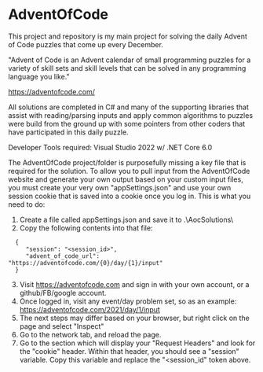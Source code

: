 # AdventOfCode
This project and repository is my main project for solving the daily Advent of Code puzzles that come up every December.

"Advent of Code is an Advent calendar of small programming puzzles for a variety of skill sets and skill levels that can 
 be solved in any programming language you like."

https://adventofcode.com/

All solutions are completed in C# and many of the supporting libraries that assist with reading/parsing inputs and apply
common algorithms to puzzles were build from the ground up with some pointers from other coders that have participated
in this daily puzzle.

Developer Tools required: Visual Studio 2022 w/ .NET Core 6.0


The AdventOfCode project/folder is purposefully missing a key file that is required for the solution. To allow you to 
pull input from the AdventOfCode website and generate your own output based on your custom input files, you must create 
your very own "appSettings.json" and use your own session cookie that is saved into a cookie once you log in. This is 
what you need to do:

1) Create a file called appSettings.json and save it to .\AocSolutions\
2) Copy the following contents into that file:
```
  {
     "session": "<session_id>",
     "advent_of_code_url": "https://adventofcode.com/{0}/day/{1}/input"
  }
```  
3) Visit https://adventofcode.com and sign in with your own account, or a github/FB/google account. 
4) Once logged in, visit any event/day problem set, so as an example: https://adventofcode.com/2021/day/1/input
5) The next steps may differ based on your browser, but right click on the page and select "Inspect"
6) Go to the network tab, and reload the page.
7) Go to the section which will display your "Request Headers" and look for the "cookie" header. Within that header,
   you should see a "session" variable. Copy this variable and replace the "<session_id" token above.
